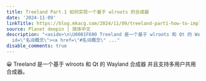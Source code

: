```yaml
---
title: Treeland Part.1 如何实现一个基于 wlroots 的合成器
date: '2024-11-09'
linkTitle: https://blog.mkacg.com/2024/11/09/treeland-part1-how-to-implement-a-wlroots-based-compositor/
source: Planet deepin | 简体中文
description: "<aside>\n\U0001F600 Treeland 是一个基于 wlroots 和 Qt 的 Wayland 合成器\n并且支持多用户共用合成器。\n</aside>\n<h2
  id=\"名词概念\"><a href=\"#名词概念\" ..."
disable_comments: true
---
```

<aside>
😀 Treeland 是一个基于 wlroots 和 Qt 的 Wayland 合成器
并且支持多用户共用合成器。
</aside>
<h2 id="名词概念"><a href="#名词概念" ...